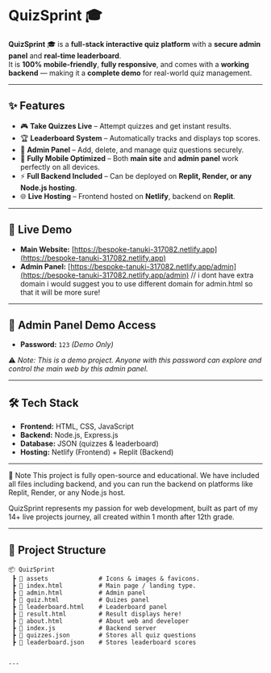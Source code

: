 # QuizSprint 🎓

**QuizSprint** 🎓 is a **full-stack interactive quiz platform** with a **secure admin panel** and **real-time leaderboard**.  
It is **100% mobile-friendly**, **fully responsive**, and comes with a **working backend** — making it a **complete demo** for real-world quiz management.  

---

## ✨ Features  

- 🎮 **Take Quizzes Live** – Attempt quizzes and get instant results.  
- 🏆 **Leaderboard System** – Automatically tracks and displays top scores.  
- 🔐 **Admin Panel** – Add, delete, and manage quiz questions securely.  
- 📱 **Fully Mobile Optimized** – Both **main site** and **admin panel** work perfectly on all devices.  
- ⚡ **Full Backend Included** – Can be deployed on **Replit, Render, or any Node.js hosting**.  
- 🌐 **Live Hosting** – Frontend hosted on **Netlify**, backend on **Replit**.  

---

## 🚀 Live Demo  

- **Main Website:** [https://bespoke-tanuki-317082.netlify.app](https://bespoke-tanuki-317082.netlify.app)  
- **Admin Panel:** [https://bespoke-tanuki-317082.netlify.app/admin](https://bespoke-tanuki-317082.netlify.app/admin) // i dont have extra domain i would suggest you to use different domain for admin.html so that it will be more sure!

---

## 🔑 Admin Panel Demo Access  

- **Password:** `123` *(Demo Only)*  

⚠️ *Note: This is a demo project. Anyone with this password can explore and control the main web by this admin panel.*  

---

## 🛠 Tech Stack  

- **Frontend:** HTML, CSS, JavaScript  
- **Backend:** Node.js, Express.js  
- **Database:** JSON (quizzes & leaderboard)  
- **Hosting:** Netlify (Frontend) + Replit (Backend)  

---

📌 Note
This project is fully open-source and educational.
We have included all files including backend, and you can run the backend on platforms like Replit, Render, or any Node.js host.

QuizSprint represents my passion for web development, built as part of my 14+ live projects journey, all created within 1 month after 12th grade.

---

## 📂 Project Structure  

```plaintext
📦 QuizSprint
 ┣ 📂 assets              # Icons & images & favicons.
 ┣ 📜 index.html          # Main page / landing type.
 ┣ 📜 admin.html          # Admin panel
 ┣ 📜 quiz.html           # Quizes panel
 ┣ 📜 leaderboard.html    # Leaderboard panel
 ┣ 📜 result.html         # Result displays here!
 ┣ 📜 about.html          # About web and developer
 ┣ 📜 index.js            # Backend server
 ┣ 📜 quizzes.json        # Stores all quiz questions
 ┣ 📜 leaderboard.json    # Stores leaderboard scores


---


